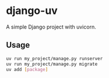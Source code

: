 # django-uv

A simple Django project with uvicorn.

## Usage

```bash
uv run my_project/manage.py runserver
uv run my_project/manage.py migrate
uv add [package]
```